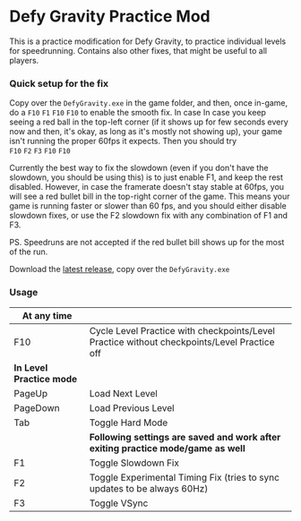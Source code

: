 # Defy Gravity Practice Mod
This is a practice modification for Defy Gravity, to practice individual levels for speedrunning. Contains also other fixes, that might be useful to all players.

### Quick setup for the fix
Copy over the `DefyGravity.exe` in the game folder, and then, once in-game, do a `F10` `F1` `F10` `F10` to enable the smooth fix. In case
In case you keep seeing a red ball in the top-left corner (if it shows up for few seconds every now and then, it's okay, as long as it's mostly not showing up), your game isn't running the proper 60fps it expects. Then you should try `F10` `F2` `F3` `F10` `F10`

Currently the best way to fix the slowdown (even if you don't have the slowdown, you should be using this) is to just enable F1, and keep the rest disabled. However, in case the framerate doesn't stay stable at 60fps, you will see a red bullet bill in the top-right corner of the game. This means your game is running faster or slower than 60 fps, and you should either disable slowdown fixes, or use the F2 slowdown fix with any combination of F1 and F3.

PS. Speedruns are not accepted if the red bullet bill shows up for the most of the run.

Download the [latest release](https://github.com/jkarkkainen/DefyGravityPracticeMod/releases/latest), copy over the `DefyGravity.exe`

### Usage
| **At any time**||
|---|---|
|F10 | Cycle Level Practice with checkpoints/Level Practice without checkpoints/Level Practice off|
|**In Level Practice mode**||
|PageUp | Load Next Level|
|PageDown | Load Previous Level|
|Tab | Toggle Hard Mode|
||**Following settings are saved and work after exiting practice mode/game as well**|
|F1 | Toggle Slowdown Fix|
|F2 | Toggle Experimental Timing Fix (tries to sync updates to be always 60Hz)|
|F3 | Toggle VSync

